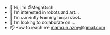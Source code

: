 - 👋 Hi, I’m @MegaGoch
- 👀 I’m interested in robots and art...
- 🌱 I’m currently learning lamp robot..
- 💞️ I’m looking to collaborate on ...
- 📫 How to reach me mamoun.azmy@gmail.com

<!---
MegaGoch/MegaGoch is a ✨ special ✨ repository because its `README.md` (this file) appears on your GitHub profile.
You can click the Preview link to take a look at your changes.
--->
